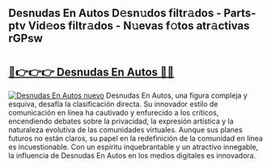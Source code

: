## Desnudas En Autos D𝚎sn𝚞dos filtr𝚊dos - Parts-ptv Vid𝚎os filtr𝚊dos - N𝚞evas f𝚘tos atr𝚊ctivas rGPsw

# <h2><a href="http://mb9vfk.tromn.icu/?c=Desnudas+En+Autos">🔗👉👉👉 Desnudas En Autos 🔗🔗</a></h2>

[![Desnudas En Autos nuevo](https://i.imgur.com/pEAQMta.gif)](http://mb9vfk.tromn.icu/?c=Desnudas+En+Autos)
Desnudas En Autos, una figura compleja y esquiva, desafía la clasificación directa. Su innovador estilo de comunicación en línea ha cautivado y enfurecido a los críticos, encendiendo debates sobre la privacidad, la expresión artística y la naturaleza evolutiva de las comunidades virtuales. Aunque sus planes futuros no están claros, su papel en la redefinición de la comunidad en línea es incuestionable. Con un espíritu inquebrantable y un atractivo innegable, la influencia de Desnudas En Autos en los medios digitales es innovadora.
